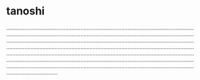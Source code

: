 # tanoshi
......................................................................................................................................................................................................................................................................................................................................................................................................................................................................................................................................................................................................................................................................................................................................................................................................................................................................................................................................